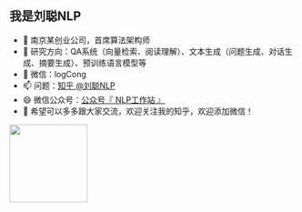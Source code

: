 ## 我是刘聪NLP

- 🔭 南京某创业公司，首席算法架构师
- 🌱 研究方向：QA系统（向量检索、阅读理解）、文本生成（问题生成、对话生成、摘要生成）、预训练语言模型等
- 💬 微信：logCong
- 📫 问题：<a href="https://www.zhihu.com/people/LiuCongNLP" target="_blank">知乎 @刘聪NLP</a>
- 😄 微信公众号：<a href="NLP工作站.png">公众号『 NLP工作站 』</a>
- 👯 希望可以多多跟大家交流，欢迎关注我的知乎，欢迎添加微信！

<img align="" height="137px" src="https://github-readme-stats.vercel.app/api?username=liucongg&hide_title=true&hide_border=true&show_icons=true&include_all_commits=true&line_height=21&bg_color=0,EC6C6C,FFD479,FFFC79,73FA79&theme=graywhite&locale=cn" />

<!--
<img align="" height="137px" src="https://github-readme-stats.vercel.app/api/top-langs/?username=liucongg&hide_title=true&hide_border=true&layout=compact&bg_color=0,73FA79,73FDFF,D783FF&theme=graywhite&locale=cn" />
-->
